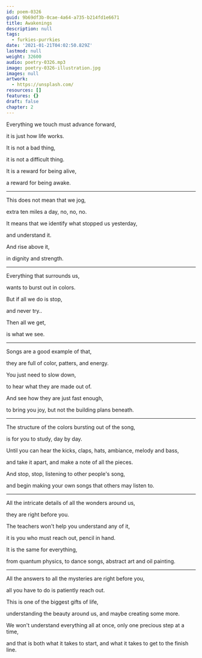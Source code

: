 ```yaml
---
id: poem-0326
guid: 9b69df3b-0cae-4a64-a735-b214fd1e6671
title: Awakenings
description: null
tags:
  - furkies-purrkies
date: '2021-01-21T04:02:50.829Z'
lastmod: null
weight: 32600
audio: poetry-0326.mp3
image: poetry-0326-illustration.jpg
images: null
artwork:
  - https://unsplash.com/
resources: []
features: {}
draft: false
chapter: 2
---
```


Everything we touch must advance forward,

it is just how life works.

It is not a bad thing,

it is not a difficult thing.

It is a reward for being alive,

a reward for being awake.

---

This does not mean that we jog,

extra ten miles a day, no, no, no.

It means that we identify what stopped us yesterday,

and understand it.

And rise above it,

in dignity and strength.

---

Everything that surrounds us,

wants to burst out in colors.

But if all we do is stop,

and never try..

Then all we get,

is what we see.

---

Songs are a good example of that,

they are full of color, patters, and energy.

You just need to slow down,

to hear what they are made out of.

And see how they are just fast enough,

to bring you joy, but not the building plans beneath.

---

The structure of the colors bursting out of the song,

is for you to study, day by day.

Until you can hear the kicks, claps, hats, ambiance, melody and bass,

and take it apart, and make a note of all the pieces.

And stop, stop, listening to other people's song,

and begin making your own songs that others may listen to.

---

All the intricate details of all the wonders around us,

they are right before you.

The teachers won't help you understand any of it,

it is you who must reach out, pencil in hand.

It is the same for everything,

from quantum physics, to dance songs, abstract art and oil painting.

---

All the answers to all the mysteries are right before you,

all you have to do is patiently reach out.

This is one of the biggest gifts of life,

understanding the beauty around us, and maybe creating some more.

We won't understand everything all at once, only one precious step at a time,

and that is both what it takes to start, and what it takes to get to the finish line.
